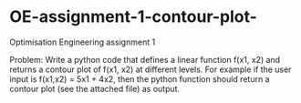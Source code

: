 # OE-assignment-1-contour-plot-
Optimisation Engineering assignment 1

Problem:   Write a python code that defines a linear function f(x1, x2) and returns a contour plot of f(x1, x2) at different levels.
           For example if the user input is f(x1,x2) = 5x1 + 4x2, then the python function should return a contour plot (see the attached file) as output.
